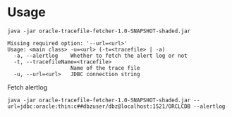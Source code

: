 # Usage

    java -jar oracle-tracefile-fetcher-1.0-SNAPSHOT-shaded.jar

```
Missing required option: '--url=<url>'
Usage: <main class> -u=<url> (-t=<tracefile> | -a)
  -a, --alertlog    Whether to fetch the alert log or not
  -t, --tracefileName=<tracefile>
                    Name of the trace file
  -u, --url=<url>   JDBC connection string
```
Fetch alertlog

    java -jar oracle-tracefile-fetcher-1.0-SNAPSHOT-shaded.jar --url=jdbc:oracle:thin:c##dbzuser/dbz@localhost:1521/ORCLCDB --alertlog


